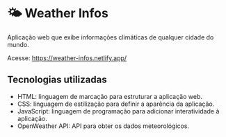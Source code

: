 # 🌤️ Weather Infos
Aplicação web que exibe informações climáticas de qualquer cidade do mundo.  
  
Acesse: https://weather-infos.netlify.app/

## Tecnologias utilizadas
- HTML: linguagem de marcação para estruturar a aplicação web.
- CSS: linguagem de estilização para definir a aparência da aplicação.
- JavaScript: linguagem de programação para adicionar interatividade à aplicação.
- OpenWeather API: API para obter os dados meteorológicos.
